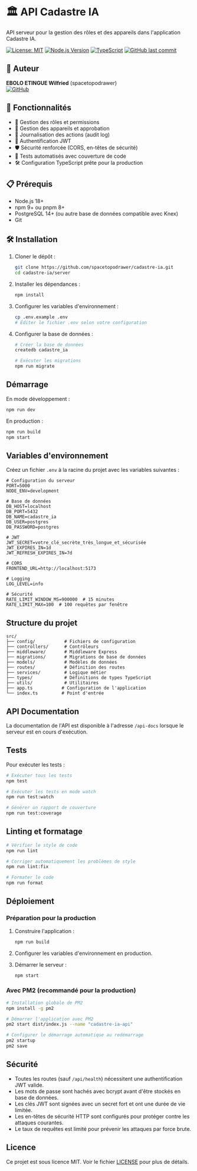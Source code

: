 # 🏛️ API Cadastre IA

API serveur pour la gestion des rôles et des appareils dans l'application Cadastre IA.

[![License: MIT](https://img.shields.io/badge/License-MIT-yellow.svg)](https://opensource.org/licenses/MIT)
[![Node.js Version](https://img.shields.io/badge/node-%3E%3D18.0.0-brightgreen)](https://nodejs.org/)
[![TypeScript](https://img.shields.io/badge/TypeScript-4.9.5-blue.svg)](https://www.typescriptlang.org/)
[![GitHub last commit](https://img.shields.io/github/last-commit/spacetopodrawer/cadastre-ia)](https://github.com/spacetopodrawer/cadastre-ia/commits/main)

## 👤 Auteur

**EBOLO ETINGUE Wilfried** (spacetopodrawer)  
[![GitHub](https://img.shields.io/badge/GitHub-spacetopodrawer-181717?style=for-the-badge&logo=github)](https://github.com/spacetopodrawer)

## 🚀 Fonctionnalités

- 🔐 Gestion des rôles et permissions
- 📱 Gestion des appareils et approbation
- 📝 Journalisation des actions (audit log)
- 🔑 Authentification JWT
- 🛡️ Sécurité renforcée (CORS, en-têtes de sécurité)
- 🧪 Tests automatisés avec couverture de code
- 🛠️ Configuration TypeScript prête pour la production

## 📋 Prérequis

- Node.js 18+
- npm 9+ ou pnpm 8+
- PostgreSQL 14+ (ou autre base de données compatible avec Knex)
- Git

## 🛠️ Installation

1. Cloner le dépôt :
   ```bash
   git clone https://github.com/spacetopodrawer/cadastre-ia.git
   cd cadastre-ia/server
   ```

2. Installer les dépendances :
   ```bash
   npm install
   ```

3. Configurer les variables d'environnement :
   ```bash
   cp .env.example .env
   # Éditer le fichier .env selon votre configuration
   ```

4. Configurer la base de données :
   ```bash
   # Créer la base de données
   createdb cadastre_ia
   
   # Exécuter les migrations
   npm run migrate
   ```

## Démarrage

En mode développement :
```bash
npm run dev
```

En production :
```bash
npm run build
npm start
```

## Variables d'environnement

Créez un fichier `.env` à la racine du projet avec les variables suivantes :

```env
# Configuration du serveur
PORT=5000
NODE_ENV=development

# Base de données
DB_HOST=localhost
DB_PORT=5432
DB_NAME=cadastre_ia
DB_USER=postgres
DB_PASSWORD=postgres

# JWT
JWT_SECRET=votre_clé_secrète_très_longue_et_sécurisée
JWT_EXPIRES_IN=1d
JWT_REFRESH_EXPIRES_IN=7d

# CORS
FRONTEND_URL=http://localhost:5173

# Logging
LOG_LEVEL=info

# Sécurité
RATE_LIMIT_WINDOW_MS=900000  # 15 minutes
RATE_LIMIT_MAX=100  # 100 requêtes par fenêtre
```

## Structure du projet

```
src/
├── config/           # Fichiers de configuration
├── controllers/      # Contrôleurs
├── middleware/       # Middleware Express
├── migrations/       # Migrations de base de données
├── models/           # Modèles de données
├── routes/           # Définition des routes
├── services/         # Logique métier
├── types/            # Définitions de types TypeScript
├── utils/            # Utilitaires
├── app.ts           # Configuration de l'application
└── index.ts         # Point d'entrée
```

## API Documentation

La documentation de l'API est disponible à l'adresse `/api-docs` lorsque le serveur est en cours d'exécution.

## Tests

Pour exécuter les tests :

```bash
# Exécuter tous les tests
npm test

# Exécuter les tests en mode watch
npm run test:watch

# Générer un rapport de couverture
npm run test:coverage
```

## Linting et formatage

```bash
# Vérifier le style de code
npm run lint

# Corriger automatiquement les problèmes de style
npm run lint:fix

# Formater le code
npm run format
```

## Déploiement

### Préparation pour la production

1. Construire l'application :
   ```bash
   npm run build
   ```

2. Configurer les variables d'environnement en production.

3. Démarrer le serveur :
   ```bash
   npm start
   ```

### Avec PM2 (recommandé pour la production)

```bash
# Installation globale de PM2
npm install -g pm2

# Démarrer l'application avec PM2
pm2 start dist/index.js --name "cadastre-ia-api"

# Configurer le démarrage automatique au redémarrage
pm2 startup
pm2 save
```

## Sécurité

- Toutes les routes (sauf `/api/health`) nécessitent une authentification JWT valide.
- Les mots de passe sont hachés avec bcrypt avant d'être stockés en base de données.
- Les clés JWT sont signées avec un secret fort et ont une durée de vie limitée.
- Les en-têtes de sécurité HTTP sont configurés pour protéger contre les attaques courantes.
- Le taux de requêtes est limité pour prévenir les attaques par force brute.

## Licence

Ce projet est sous licence MIT. Voir le fichier [LICENSE](LICENSE) pour plus de détails.
